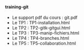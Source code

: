 #### training-git

* Le support pdf du cours : git.pdf
* Le TP1 : TP1-installation.html
* Le TP2 : TP2-gitk-gitgui.html
* Le TP3 : TP3-manip-fichiers.html
* Le TP4 : TP4-branches.html
* Le TP5 : TP5-collaboration.html